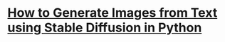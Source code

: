 # [How to Generate Images from Text using Stable Diffusion in Python](https://www.thepythoncode.com/article/generate-images-from-text-stable-diffusion-python)